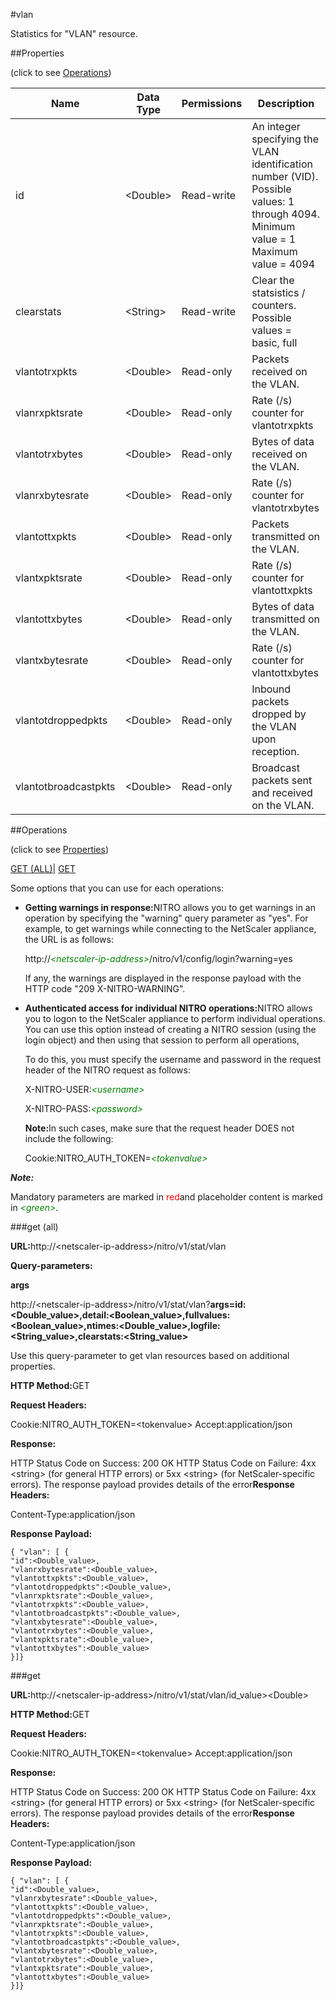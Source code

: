 #vlan

Statistics for "VLAN" resource.


##Properties 
<span>(click to see [Operations](#opera))</span>


<table><thead><tr><th>Name</th><th>Data Type</th><th>Permissions</th><th>Description</th></tr></thead><tbody><tr><td>id</td><td>&lt;Double></td><td>Read-write</td><td>An integer specifying the VLAN identification number (VID). Possible values: 1 through 4094.<br>Minimum value = 1<br>Maximum value = 4094</td></tr><tr><td>clearstats</td><td>&lt;String></td><td>Read-write</td><td>Clear the statsistics / counters.<br>Possible values = basic, full</td></tr><tr><td>vlantotrxpkts</td><td>&lt;Double></td><td>Read-only</td><td>Packets received on the VLAN.</td></tr><tr><td>vlanrxpktsrate</td><td>&lt;Double></td><td>Read-only</td><td>Rate (/s) counter for vlantotrxpkts</td></tr><tr><td>vlantotrxbytes</td><td>&lt;Double></td><td>Read-only</td><td>Bytes of data received on the VLAN.</td></tr><tr><td>vlanrxbytesrate</td><td>&lt;Double></td><td>Read-only</td><td>Rate (/s) counter for vlantotrxbytes</td></tr><tr><td>vlantottxpkts</td><td>&lt;Double></td><td>Read-only</td><td>Packets transmitted on the VLAN.</td></tr><tr><td>vlantxpktsrate</td><td>&lt;Double></td><td>Read-only</td><td>Rate (/s) counter for vlantottxpkts</td></tr><tr><td>vlantottxbytes</td><td>&lt;Double></td><td>Read-only</td><td>Bytes of data transmitted on the VLAN.</td></tr><tr><td>vlantxbytesrate</td><td>&lt;Double></td><td>Read-only</td><td>Rate (/s) counter for vlantottxbytes</td></tr><tr><td>vlantotdroppedpkts</td><td>&lt;Double></td><td>Read-only</td><td>Inbound packets dropped by the VLAN upon reception.</td></tr><tr><td>vlantotbroadcastpkts</td><td>&lt;Double></td><td>Read-only</td><td>Broadcast packets sent and received on the VLAN.</td></tr></tbody></table>
##Operations 
<span>(click to see [Properties](#prope))</span>


[GET (ALL)](#ge)| [GET]()


Some options that you can use for each operations:
<ul><li><p><b>Getting warnings in response:</b>NITRO allows you to get warnings in an operation by specifying the "warning" query parameter as "yes". For example, to get warnings while connecting to the NetScaler appliance, the URL is as follows:</p><p>http://<span style="color:green;font-style:italic;">&lt;netscaler-ip-address&gt;</span>/nitro/v1/config/login?warning=yes</p><p>If any, the warnings are displayed in the response payload with the HTTP code "209 X-NITRO-WARNING".</p></li><li><p><b>Authenticated access for individual NITRO operations:</b>NITRO allows you to logon to the NetScaler appliance to perform individual operations. You can use this option instead of creating a NITRO session (using the login object) and then using that session to perform all operations,</p><p>To do this, you must specify the username and password in the request header of the NITRO request as follows:</p><p>X-NITRO-USER:<span style="color:green;font-style:italic;">&lt;username&gt;</span></p><p>X-NITRO-PASS:<span style="color:green;font-style:italic;">&lt;password&gt;</span></p><p><b>Note:</b>In such cases, make sure that the request header DOES not include the following:</p><p>Cookie:NITRO_AUTH_TOKEN=<span style="color:green;font-style:italic;">&lt;tokenvalue&gt;</span></p></li></ul>



***Note:*** 
Mandatory parameters are marked in <span style="color:#FF0000;">red</span>and placeholder content is marked in <span style="color:green;font-style:italic">&lt;green&gt;</span>.

###get (all)



<b>URL:</b>http://&lt;netscaler-ip-address&gt;/nitro/v1/stat/vlan
<b>Query-parameters:</b>
<b>args</b>
http://&lt;netscaler-ip-address&gt;/nitro/v1/stat/vlan?<b>args=id:&lt;Double_value&gt;,detail:&lt;Boolean_value&gt;,fullvalues:&lt;Boolean_value&gt;,ntimes:&lt;Double_value&gt;,logfile:&lt;String_value&gt;,clearstats:&lt;String_value&gt;</b>
Use this query-parameter to get vlan resources based on additional properties.



<b>HTTP Method:</b>GET
<b>Request Headers:</b>

Cookie:NITRO_AUTH_TOKEN=&lt;tokenvalue&gt;Accept:application/json

<b>Response:</b>
HTTP Status Code on Success: 200 OKHTTP Status Code on Failure: 4xx &lt;string&gt; (for general HTTP errors) or 5xx &lt;string&gt; (for NetScaler-specific errors). The response payload provides details of the error<b>Response Headers:</b>

Content-Type:application/json

<b>Response Payload: </b>```{ "vlan": [ {"id":<Double_value>,"vlanrxbytesrate":<Double_value>,"vlantottxpkts":<Double_value>,"vlantotdroppedpkts":<Double_value>,"vlanrxpktsrate":<Double_value>,"vlantotrxpkts":<Double_value>,"vlantotbroadcastpkts":<Double_value>,"vlantxbytesrate":<Double_value>,"vlantotrxbytes":<Double_value>,"vlantxpktsrate":<Double_value>,"vlantottxbytes":<Double_value>}]}```



###get



<b>URL:</b>http://&lt;netscaler-ip-address&gt;/nitro/v1/stat/vlan/id_value&gt;&lt;Double&gt;
<b>HTTP Method:</b>GET
<b>Request Headers:</b>

Cookie:NITRO_AUTH_TOKEN=&lt;tokenvalue&gt;Accept:application/json

<b>Response:</b>
HTTP Status Code on Success: 200 OKHTTP Status Code on Failure: 4xx &lt;string&gt; (for general HTTP errors) or 5xx &lt;string&gt; (for NetScaler-specific errors). The response payload provides details of the error<b>Response Headers:</b>

Content-Type:application/json

<b>Response Payload: </b>```{ "vlan": [ {"id":<Double_value>,"vlanrxbytesrate":<Double_value>,"vlantottxpkts":<Double_value>,"vlantotdroppedpkts":<Double_value>,"vlanrxpktsrate":<Double_value>,"vlantotrxpkts":<Double_value>,"vlantotbroadcastpkts":<Double_value>,"vlantxbytesrate":<Double_value>,"vlantotrxbytes":<Double_value>,"vlantxpktsrate":<Double_value>,"vlantottxbytes":<Double_value>}]}```



